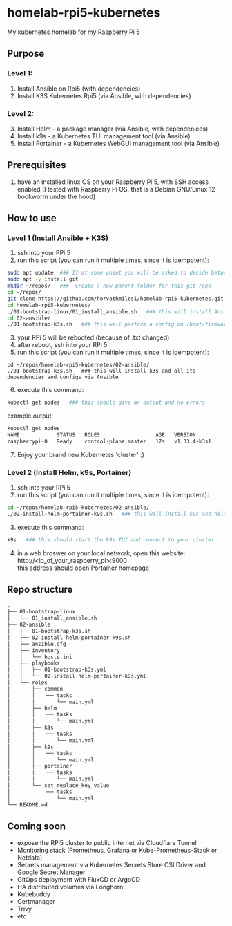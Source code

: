 # homelab-rpi5-kubernetes
My kubernetes homelab for my Raspberry Pi 5

## Purpose  
### Level 1:
1) Install Ansible on Rpi5 (with dependencies)
2) Install K3S Kubernetes Rpi5 (via Ansible, with dependencies)

### Level 2:
3) Install Helm - a package manager (via Ansible, with dependenices)
4) Install k9s - a Kubernetes TUI management tool (via Ansible)
5) Install Portainer - a Kubernetes WebGUI management tool (via Ansible)

## Prerequisites  
1) have an installed linux OS on your Raspberry Pi 5, with SSH access enabled
(I tested with Raspberry Pi OS, that is a Debian GNU/Linux 12 bookworm under the hood)

## How to use
### Level 1 (Install Ansible + K3S)
1) ssh into your PPi 5
2) run this script (you can run it multiple times, since it is idempotent):
```bash
sudo apt update  ### If at some point you will be asked to decide between Yes/No/xyz, choose Yes :)
sudo apt -y install git
mkdir ~/repos/   ###  Create a new parent folder for this git repo
cd ~/repos/
git clone https://github.com/horvathmilcsi/homelab-rpi5-kubernetes.git
cd homelab-rpi5-kubernetes/
./01-bootstrap-linux/01_install_ansible.sh   ### this will install Ansible
cd 02-ansible/
./01-bootstrap-k3s.sh   ### this will perform a config on /boot/firmware/cmdline.txt and then reboot your RPi 5
```
3) your RPi 5 will be rebooted (because of .txt changed) 
4) after reboot, ssh into your RPi 5
5) run this script (you can run it multiple times, since it is idempotent):
```bash0
cd ~/repos/homelab-rpi5-kubernetes/02-ansible/
./01-bootstrap-k3s.sh   ### this will install k3s and all its dependencies and configs via Ansible
```
6) execute this command:
```bash
kubectl get nodes   ### this should give an output and no errors
```
example output:
```bash
kubectl get nodes
NAME            STATUS   ROLES                  AGE   VERSION
raspberrypi-0   Ready    control-plane,master   17s   v1.33.4+k3s1
```
7) Enjoy your brand new Kubernetes 'cluster' :)

### Level 2 (Install Helm, k9s, Portainer)
1) ssh into your RPi 5
2) run this script (you can run it multiple times, since it is idempotent):
```bash
cd ~/repos/homelab-rpi5-kubernetes/02-ansible/
./02-install-helm-portainer-k9s.sh   ### this will install k9s and helm and portainer via Ansible
```
3) execute this command:
```bash
k9s   ### this should start the k9s TUI and connect to your cluster
```
4) in a web broswer on your local network, open this website:  
http://<ip_of_your_raspberry_pi>:9000  
this address should open Portainer homepage  

## Repo structure
```bash
.
├── 01-bootstrap-linux
│   └── 01_install_ansible.sh
├── 02-ansible
│   ├── 01-bootstrap-k3s.sh
│   ├── 02-install-helm-portainer-k9s.sh
│   ├── ansible.cfg
│   ├── inventory
│   │   └── hosts.ini
│   ├── playbooks
│   │   ├── 01-bootstrap-k3s.yml
│   │   └── 02-install-helm-portainer-k9s.yml
│   └── roles
│       ├── common
│       │   └── tasks
│       │       └── main.yml
│       ├── helm
│       │   └── tasks
│       │       └── main.yml
│       ├── k3s
│       │   └── tasks
│       │       └── main.yml
│       ├── k9s
│       │   └── tasks
│       │       └── main.yml
│       ├── portainer
│       │   └── tasks
│       │       └── main.yml
│       └── set_replace_key_value
│           └── tasks
│               └── main.yml
└── README.md

```

## Coming soon
- expose the RPi5 cluster to public internet via Cloudflare Tunnel 
- Monitoring stack (Prometheus, Grafana or Kube-Prometheus-Stack or Netdata)
- Secrets management via Kubernetes Secrets Store CSI Driver and Google Secret Manager
- GitOps deployment with FluxCD or ArgoCD
- HA distributed volumes via Longhorn
- Kubebuddy
- Certmanager
- Trivy
- etc


